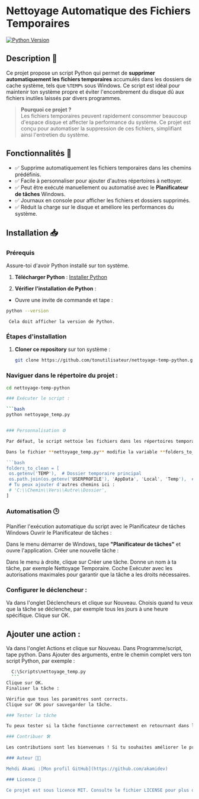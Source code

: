# Nettoyage Automatique des Fichiers Temporaires

[![Python Version](https://img.shields.io/badge/python-3.9%2B-blue)](https://www.python.org/downloads/)

## Description 📄

Ce projet propose un script Python qui permet de **supprimer automatiquement les fichiers temporaires** accumulés dans les dossiers de cache système, tels que `%TEMP%` sous Windows. Ce script est idéal pour maintenir ton système propre et éviter l'encombrement du disque dû aux fichiers inutiles laissés par divers programmes.

> **Pourquoi ce projet ?**  
> Les fichiers temporaires peuvent rapidement consommer beaucoup d'espace disque et affecter la performance du système. Ce projet est conçu pour automatiser la suppression de ces fichiers, simplifiant ainsi l'entretien du système.

## Fonctionnalités 🔧

- ✅ Supprime automatiquement les fichiers temporaires dans les chemins prédéfinis.
- ✅ Facile à personnaliser pour ajouter d'autres répertoires à nettoyer.
- ✅ Peut être exécuté manuellement ou automatisé avec le **Planificateur de tâches** Windows.
- ✅ Journaux en console pour afficher les fichiers et dossiers supprimés.
- ✅ Réduit la charge sur le disque et améliore les performances du système.

## Installation 📥

### Prérequis

Assure-toi d'avoir Python installé sur ton système.

1. **Télécharger Python** : [Installer Python](https://www.python.org/downloads/)

2.  **Vérifier l'installation de Python** :
   
   - Ouvre une invite de commande et tape :
     
   ```bash
   python --version
   ```
     Cela doit afficher la version de Python.

### Étapes d'installation

1. **Cloner ce repository** sur ton système :
   
   ```bash
   git clone https://github.com/tonutilisateur/nettoyage-temp-python.git

### Naviguer dans le répertoire du projet :

   ```bash
   cd nettoyage-temp-python

### Exécuter le script :

   ```bash
   python nettoyage_temp.py
   

### Personnalisation ⚙️

Par défaut, le script nettoie les fichiers dans les répertoires temporaires de Windows. Cependant, tu peux personnaliser les dossiers à nettoyer.

Dans le fichier **nettoyage_temp.py** modifie la variable **folders_to_clean** pour ajouter d'autres chemins à nettoyer :

   ```bash
   folders_to_clean = [
    os.getenv('TEMP'),  # Dossier temporaire principal
    os.path.join(os.getenv('USERPROFILE'), 'AppData', 'Local', 'Temp'),  # %temp%
    # Tu peux ajouter d'autres chemins ici :
    # 'C:\\Chemin\\Vers\\Autre\\Dossier',
]
   ```

### Automatisation 🕒

Planifier l'exécution automatique du script avec le Planificateur de tâches Windows
Ouvrir le Planificateur de tâches :

Dans le menu démarrer de Windows, tape **"Planificateur de tâches"** et ouvre l'application.
Créer une nouvelle tâche :

Dans le menu à droite, clique sur Créer une tâche.
Donne un nom à ta tâche, par exemple Nettoyage Temporaire.
Coche Exécuter avec les autorisations maximales pour garantir que la tâche a les droits nécessaires.

### Configurer le déclencheur :

Va dans l'onglet Déclencheurs et clique sur Nouveau.
Choisis quand tu veux que la tâche se déclenche, par exemple tous les jours à une heure spécifique.
Clique sur OK.

## Ajouter une action :

Va dans l'onglet Actions et clique sur Nouveau.
Dans Programme/script, tape python.
Dans Ajouter des arguments, entre le chemin complet vers ton script Python, par exemple :

   ```bash
     C:\Scripts\nettoyage_temp.py
     ```
Clique sur OK.
Finaliser la tâche :

Vérifie que tous les paramètres sont corrects.
Clique sur OK pour sauvegarder la tâche.

### Tester la tâche

Tu peux tester si la tâche fonctionne correctement en retournant dans le Planificateur de tâches, en faisant un clic droit sur la tâche nouvellement créée, et en sélectionnant Exécuter.

### Contribuer 🛠️

Les contributions sont les bienvenues ! Si tu souhaites améliorer le projet ou signaler un bug, n'hésite pas à ouvrir une issue ou à soumettre une pull request.

### Auteur 👨‍💻

Mehdi Akami :[Mon profil GitHub](https://github.com/akamidev) 

### Licence 📜

Ce projet est sous licence MIT. Consulte le fichier LICENSE pour plus d'informations.

